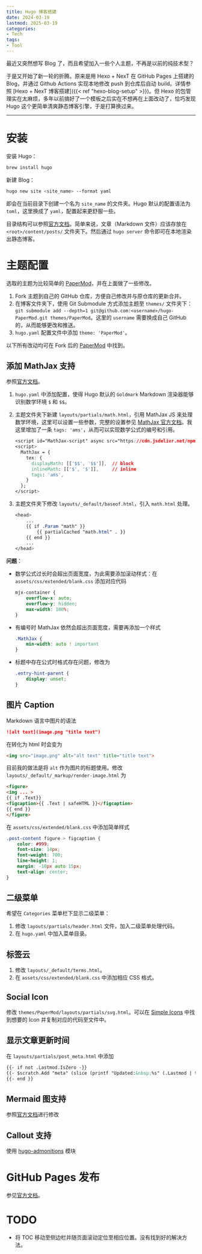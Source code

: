 ```yaml
---
title: Hugo 博客搭建
date: 2024-03-19
lastmod: 2025-03-19
categories:
- Tech
tags:
- Tool
---
```


最近又突然想写 Blog 了，而且希望加入一些个人主题，不再是以前的纯技术型？

于是又开始了新一轮的折腾。原来是用 Hexo + NexT 在 GitHub Pages 上搭建的 Blog，并通过 Github Actions 实现本地修改 push 到仓库后自动 build。详情参照 [Hexo + NexT 博客搭建]({{< ref "hexo-blog-setup" >}})。但 Hexo 的包管理实在太麻烦，多年以前搞好了一个模板之后实在不想再在上面改动了，恰巧发现 Hugo 这个更简单清爽静态博客引擎，于是打算换过来。

<!--more-->

---

# 安装

安装 Hugo：

```sh
brew install hugo
```

新建 Blog：

```sh
hugo new site <site_name> --format yaml
```

即会在当前目录下创建一个名为 `site_name` 的文件夹。Hugo 默认的配置语法为 `toml`，这里换成了 `yaml`，配置起来更舒服一些。

目录结构可以参照[官方文档](https://gohugo.io/getting-started/directory-structure/)。简单来说，文章（Markdown 文件）应该存放在 `<root>/content/posts/` 文件夹下。然后通过 `hugo server` 命令即可在本地渲染出静态博客。

# 主题配置

选取的主题为比较简单的 [PaperMod](https://github.com/adityatelange/hugo-PaperMod)，并在上面做了一些修改。

1. Fork 主题到自己的 GitHub 仓库，方便自己修改并与原仓库的更新合并。
2. 在博客文件夹下，使用 Git Submodule 方式添加主题至 `themes/` 文件夹下：`git submodule add --depth=1 git@github.com:<username>/hugo-PaperMod.git themes/PaperMod`。这里的 `username` 需要换成自己 GitHub 的，从而能够更改和推送。
3. `hugo.yaml` 配置文件中添加 `theme: 'PaperMod'`。

以下所有改动均可在 Fork 后的 [PaperMod](https://github.com/silencial/hugo-PaperMod) 中找到。

## 添加 MathJax 支持

参照[官方文档](https://gohugo.io/content-management/mathematics/)。

1. `hugo.yaml` 中添加配置，使得 Hugo 默认的 `Goldmark` Markdown 渲染器能够识别数学环境 `$` 和  `$$`。

2. 主题文件夹下新建 `layouts/partials/math.html`，引用 MathJax JS 来处理数学环境，这里可以设置一些参数，完整的设置参见 [MathJax 官方文档](https://docs.mathjax.org/en/v3.0-latest/options/input/tex.html)。我这里增加了一条 `tags: 'ams'`，从而可以实现数学公式的编号和引用。

   ```css
   <script id="MathJax-script" async src="https://cdn.jsdelivr.net/npm/mathjax@3/es5/tex-chtml.js"></script>
   <script>
     MathJax = {
       tex: {
         displayMath: [['$$', '$$']],  // block
         inlineMath: [['$', '$']],     // inline
         tags: 'ams',
       }
     };
   </script>
   ```

3. 主题文件夹下修改 `layouts/_default/baseof.html`，引入 `math.html` 处理。

   ```css
   <head>
       ...
       {{ if .Param "math" }}
           {{ partialCached "math.html" . }}
       {{ end }}
       ...
   </head>
   ```

**问题**：

- 数学公式过长时会超出页面宽度，为此需要添加滚动样式：在 `assets/css/extended/blank.css` 添加对应代码

  ```css
  mjx-container {
      overflow-x: auto;
      overflow-y: hidden;
      max-width: 100%;
  }
  ```

- 有编号时 MathJax 依然会超出页面宽度，需要再添加一个样式

  ```css
  .MathJax {
      min-width: auto ! important
  }
  ```
  
- 标题中存在公式时格式存在问题，修改为

  ```css
  .entry-hint-parent {
      display: unset;
  }
  ```

## 图片 Caption

Markdown 语言中图片的语法

```markdown
![alt text](image.png "title text")
```

在转化为 html 时会变为

```html
<img src="image.png" alt="alt text" title="title text">
```

目前我的做法是将 `alt` 作为图片的标题使用。修改 `layouts/_default/_markup/render-image.html` 为

```html
<figure>
<img ... >
{{ if .Text}}
<figcaption>{{ .Text | safeHTML }}</figcaption>
{{ end }}
</figure>
```

在 `assets/css/extended/blank.css` 中添加简单样式

```css
.post-content figure > figcaption {
    color: #999;
    font-size: 14px;
    font-weight: 700;
    line-height: 1;
    margin: -10px auto 15px;
    text-align: center;
}
```

## 二级菜单

希望在 `Categories` 菜单栏下显示二级菜单：

1. 修改 `layouts/partials/header.html` 文件，加入二级菜单处理代码。
2. 在 `hugo.yaml` 中加入菜单目录。

## 标签云

1. 修改 `layouts/_default/terms.html`。
2. 在 `assets/css/extended/blank.css` 中添加相应 CSS 格式。

## Social Icon

修改 `themes/PaperMod/layouts/partials/svg.html`。可以在 [Simple Icons](https://simpleicons.org/?q=notion) 中找到想要的 Icon 并复制对应的代码至文件中。

## 显示文章更新时间

在 `layouts/partials/post_meta.html` 中添加

```html
{{- if not .Lastmod.IsZero -}}
{{- $scratch.Add "meta" (slice (printf "Updated:&nbsp;%s" (.Lastmod | time.Format ":date_medium"))) }}
{{- end }}
```

## Mermaid 图支持

参照[官方文档](https://gohugo.io/content-management/diagrams/)进行修改

## Callout 支持

使用 [hugo-admonitions](https://github.com/KKKZOZ/hugo-admonitions) 模块

# GitHub Pages 发布

参见[官方文档](https://gohugo.io/hosting-and-deployment/hosting-on-github/)。

# TODO

- 将 TOC 移动至侧边栏并随页面滚动定位至相应位置。没有找到好的解决方法。



